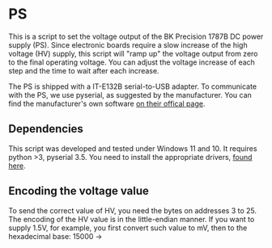 # PS
This is a script to set the voltage output of the BK Precision 1787B DC power supply (PS).
Since electronic boards require a slow increase of the high voltage (HV) supply, 
this script will "ramp up" the voltage output from zero to the final operating voltage.
You can adjust the voltage increase of each step and the time to wait after each increase. 

The PS is shipped with a IT-E132B serial-to-USB adapter. To communicate with the PS, 
we use pyserial, as suggested by the manufacturer. 
You can find the manufacturer's own software [on their offical page](https://www.bkprecision.com/products/power-supplies/1787B-0-72vdc-0-15a-programmable-dc-supply-w-rs232-interface.html). 

## Dependencies
This script was developed and tested under Windows 11 and 10. It requires python >3, pyserial 3.5.
You need to install the appropriate drivers, [found here](https://www.bkprecision.com/products/power-supplies/1787B-0-72vdc-0-15a-programmable-dc-supply-w-rs232-interface.html). 

## Encoding the voltage value

To send the correct value of HV, 
you need the bytes on addresses 3 to 25.
The encoding of the HV value is in the little-endian manner.
If you want to supply 1.5V, for example, 
you first convert such value to mV, 
then to the hexadecimal base: 15000 -> 

